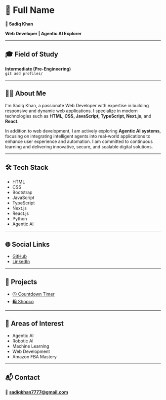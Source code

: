 # 👤 Full Name  
**👤 Sadiq Khan**  

**Web Developer | Agentic AI Explorer**

---

## 🎓 Field of Study  
**Intermediate (Pre-Engineering)**  
`git add profiles/`

---

## 🧑‍💻 About Me  

I'm Sadiq Khan, a passionate Web Developer with expertise in building responsive and dynamic web applications. I specialize in modern technologies such as **HTML, CSS, JavaScript, TypeScript, Next.js**, and **React**.  

In addition to web development, I am actively exploring **Agentic AI systems**, focusing on integrating intelligent agents into real-world applications to enhance user experience and automation. I am committed to continuous learning and delivering innovative, secure, and scalable digital solutions.

---

## 🛠️ Tech Stack

- HTML  
- CSS  
- Bootstrap  
- JavaScript  
- TypeScript  
- Next.js  
- React.js  
- Python  
- Agentic AI  

---

## 🌐 Social Links

- [GitHub](https://github.com/SadiqKhan-Dev)  
- [LinkedIn](https://www.linkedin.com/in/sadiq-rashid-564375158/)  

---

## 🚀 Projects

- [🕒 Countdown Timer](https://next-js-by-sadiq.vercel.app)  
- [🛍️ Shopco](https://shopco-sadiq-khan.vercel.app/)  

---

## 🎯 Areas of Interest

- Agentic AI  
- Robotic AI  
- Machine Learning  
- Web Development  
- Amazon FBA Mastery  

---

## 📬 Contact

📧 **sadiqkhan7777@gmail.com**
